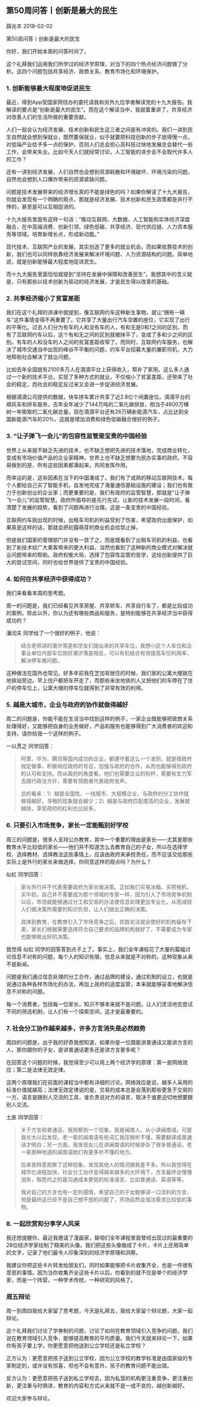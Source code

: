 
## 第50周问答丨创新是最大的民生


薛兆丰
2018-02-02

第50周问答丨创新是最大的民生


你好，我们开始本周的问答时间了。

这个礼拜我们运用我们所学过的经济学原理，对当下的四个热点经济问题做了分析。这四个问题包括共享经济、政商关系、教育市场化和环境保护。

### 1. 创新能够最大程度地促进民生

最近，得到App受国家网信办的委托请我和另外九位学者解读党的十九大报告。我解读的要点是“创新是最大的民生”。而在这个解读当中，我就着重讲了，共享经济对改善人们的生活所做的重要贡献。

人们一般会认为经济发展、技术创新和民生这三者之间是有冲突的。我们一讲到民生自然就会想到保就业，既然要保就业，似乎就要把科技创新的步子放得慢一点，对低端产业给予多一点的保护，否则人们总会担心高科技过快地发展总会替代一些工作，会带来失业。比如今天人们就经常讨论，人工智能的进步会不会取代许多人的工作？

还有一讲到经济发展，人们自然也会想到资源耗散和环境破坏、环境污染的问题，自然也会想到人口爆炸带来的资源紧缺问题。

问题是技术发展带来的经济增长真的不能是绿色的吗？如果你解读了十九大报告，你就会发现有一个明确的观点，那就是经济发展、技术创新和民生政策都是并行不悖的，甚至是可以互相促进的。

十九大报告里面有这样一句话：“推动互联网、大数据、人工智能和实体经济深度融合，在中高端消费、创新引领、绿色低碳、共享经济、现代供应链、人力资本服务等领域，培育新增长点，形成新动能。”

现代技术、互联网产业的发展，其实创造了更多的就业机会。而如果依靠技术的创新，我们也可以同样依靠经济发展来解决环境问题、人力资源结构的问题。简单地说，就是创新能够最大程度地促进民生。

而十九大报告里面恰恰就提到“坚持在发展中保障和改善民生”。我想其中的含义就是，只有那些以技术创新为驱动的经济发展，才是民生得以改善的基础。

### 2. 共享经济缩小了贫富差距

我们在这个礼拜的讲课中就提到，像互联网约车这种新生事物，就让“拥有一辆车”这件事情变得不再重要了。它共享了大量出行汽车空置的座位，它实现了出行的平等化。过去人们分为有车的人和没有车的人，有和无是0和1之间的区别，而有了互联网约车以后，这个有和无之间的区别就被抹平了，变成了多和少之间的区别。有车的人和没车的人之间的贫富差距收窄了。而同时，互联网约车服务，也解决了城市交通当中出现的峰谷不平衡的问题，约车平台招募大量的兼职司机，大力地帮助社会解决了就业问题。

比如去年全国就有2100多万人在滴滴平台上获得收入，帮补了家用。这么多人通过一个新的技术平台，实现了多种方式的就业，不仅缩小了贫富差距，还带来了社会的稳定，而社会的稳定反过来又会进一步促进经济发展。

根据滴滴公司提供的数据，快车拼车累计共享了近2.8亿个闲置座位。滴滴平台的顺风车和拼车服务，去年全年减少了144万吨的二氧化碳排放，相当于4800万棵树一年吸取的二氧化碳总量。现在滴滴平台还有26万辆新能源汽车，占比达到全国新能源汽车的20%，这就是增加消费和绿色低碳融合很好的例子。

### 3. “让子弹飞一会儿”的包容性监管是宝贵的中国经验

世界上从来就不缺乏先进的技术，也不缺乏想把先进的技术落地，完成商业转化，变成有市场价值产品的企业家精神，世界上也不缺乏想要为民办实事的政府。不容易做到的是，所有这些因素都凑起来，共同发挥作用。

而幸运的是，这些因素在当下的中国凑成了。我们有了成熟的移动互联网技术，每个人都给自己买了智能手机，自发地完成了海量通信基础设施的建设；我们也有致力于创新创业的企业家；而更重要的是，我们有政府的监管智慧，那就是“让子弹飞一会儿”的监管智慧。政府所倡导的是先行先试，让新的技术发展一段时间，看清楚了发展的趋势，看到了问题再进行治理。这是一条宝贵的中国经验。

互联网约车刚出现的时候，出租车司机的利益受到了伤害，希望政府出面保护，如果真是这样的话，那就会把初露萌芽的商业机会给禁止掉。

但是我们国家的管理部门并没有一禁了之，而是既看到了出租车司机的利益，也看到了新技术给广大乘客带来的更大利益，当然也看到了这种新的商业模式对解决就业问题带来的帮助。政府权衡大局，选择了包容性监管的哲学，这给创新提供了巨大的尝试空间，同时也给世界提供了宝贵的中国经验。

### 4. 如何在共享经济中获得成功？

我们来看看本周的思考题。

周一的问题是，我们已经看见共享房屋、共享轿车、共享自行车了，都是比较成功的案例，除此以外，你认为还有哪些商品和服务，是特别能够在共享经济当中获得成功的？

潘闰夫 同学给了一个很好的例子，他说：

> 结合老师讲的潮汐落差和学友们提出来的共享车位，我想小区个人车位和企事业单位内部车位刚好潮汐落差相反，可以有机结合有效提高车位利用率，解决停车难问题。

这种做法在国外也常见。好多年前我在芝加哥居住的时候，我们家的公寓大楼就在地铁站旁边。早上住户都把车开走了，而那些来坐地铁的人又把他们的车停在了住户的停车位上，公寓大楼的停车位就得到了非常有效的利用。

### 5. 越是大城市，企业与政府的协作就做得越好

周二的问题是，你能不能在生活当中找到这样的例子，一家企业既能够把政商关系处理得好，又能够把自身的业务做好，产品和服务也能够得到广大消费者的欢迎和支持，请你给我一个这样的例子。

一以贯之 同学回答：

> 阿里、华为、腾讯等国内成功的企业，都遵守着这么一个准则，就是按政府规定做事，积极响应政府的号召，加强与政府的合作，从而也能够得到政府的认可和支持。而从政府的角度看，他们也需要企业的标杆，需要有生力军去践行政治方针，需要有领跑者代表政府发声。
>
> 总的看来：1）越是全国性、一线城市、大规模企业，与政府的分工协作就做得越好，寻租的现象就会越少；2）越是与政府匹配度高的企业，发展就越快，享受政府的红利也比较多。

### 6. 只要引入市场竞争，家长一定能甄别好学校

周三的问题是，很多人支持公办教育，其中一个重要的理由是家长——尤其是那些教育水平比较低的家长——他们并不知道怎么去教育自己的子女，所以在选择学校、选择教材、选择教法这些事情上，应该由政府来承担责任，而不应该交给那些实际上是外行的家长来做选择，你同意这样的观点吗？为什么？

似虹 同学回答：

> 家长外行并不代表需要政府为家长做决策。正如我们买电冰箱、买照相机、买牛奶，自己并不需要成为那个领域的专家一样，因为引入了市场竞争机制以后，市场就能够通过分工和交易的办法使信息处理更加专业化，从而减轻人们做决策所需要的知识负担，让人们做出正确的决策。
>
> 具体到教育，在教育引入了市场竞争之后，优胜劣汰就会使好的机构留存下来，家长们根据需要选择符合自己要求的品牌机构就好了，不需要成为专家也能够做出好的决策。

我觉得 似虹 同学的回答答到点子上了。事实上，我们全年课程花了大量的篇幅讨论信息不对称的问题，每个人的知识有限，信息从来就是不对称的，这种现象从来不是新闻。

问题是我们通过信息处理的分工合作，通过品牌的建设，通过机制的设立，也就是说通过各种各样市场化的办法，再加上政府的适度监管，本来就能够妥善地解决信息不对称的问题。

每一个消费者，包括每一位家长，知识不够本来就不是问题。让人们灵活地去尝试不同的筛选机制，让人们有一个探索空间，这才是最重要的。

### 7. 社会分工协作越来越多，许多方言消失是必然趋势

周四的问题是，出于我的好奇我想知道，如果你是一位既能讲普通话又能讲方言的人，那你跟你的子女，是讲普通话更多还是讲方言更多呢？

在回答这个问题的时候，我觉得至少可以用上两个经济学的原理：第一是网络效应；第二是法律无效定律。

这两个原理我们在前面的课程当中都有详细的讨论。网络效应是说，越多人采用的标准价值就越高；法律无效定律说的是，交易的成本总是会落到那些更急于交易的一方。语言是跟别人交流的工具，谁负责说对方的语言，取决于谁更迫切地想要跟别人交流。

土匪 同学回答：

> 关于方言和普通话，我观察到一个现象。我是闽南人，从小讲闽南语。可是我长大以后发现，老一辈的闽南语有些词汇我压根听不懂，需要翻译成普通话才明白；另一方面，我发现女儿在讲闽南语的时候掺杂了很多普通话，老一辈那种地道的闽南语她们有更多听不懂的地方。
>
> 后来我特意观察了这种现象，发现其他人的情况跟我差不多。所以我觉得在城市化进程加快，社会分工协作变得越来越多的大环境下，方言最终会慢慢消失，取而代之的是沟通成本更低的标准语言，比如普通话、英语等等。
>
> 我对自己的方言也有一定的感情，希望自己的子女能够讲一口流利的方言，但是最终这已经不是自己想不想的问题了，市场自然会淘汰需求比较低的事物。

### 8. 一起欣赏和分享学人风采

我还想提醒你，最近我邀请了漫画家，替咱们全年课程里面曾经出现过的最重要的28位经济学家绘制了精美的头像。我们把这些头像做成了卡片，卡片上还用简单的文字，记录了他们最令人印象深刻的经济学原理和洞察。

我建议你把这些卡片转发给朋友们，同时如果能够把卡片收集齐全，也是一件很有意思的事情。因为当你收集齐全这些卡片以后，你看到的就不仅是单个的经济学家，而是一个阵营，一种学术传统，一种研究的风格了。

### 周五辩论

周一到周四我给大家留了思考题，今天是礼拜五，我给大家留个辩论题，大家一起辩论。

这个礼拜我们讨论了学券制的问题，讨论了如何在教育领域引入竞争的问题。我们说在教育领域引入竞争，能够提高教育的平均质量。我们今天就来辩论一下，如果你有孩子要上学，你更愿意把他送到公立学校还是私立学校？

正方认为：更愿意把孩子送到公立学校，因为公立学校的教学标准是由国家级的专家制定的，或许没有惊喜，但也不会有意外，孩子的教育问题不能出错。

反方认为：更愿意把孩子送到私立学校去，因为私营的机构更注重竞争，更注重创新，更注重与时俱进，教育的内容和方式从来就不是一成不变的，越创新越好。

欢迎大家参与辩论。